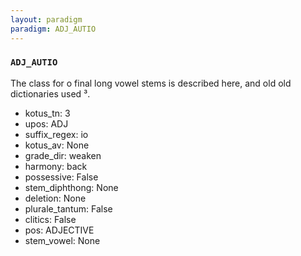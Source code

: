 ```yaml
---
layout: paradigm
paradigm: ADJ_AUTIO
---
```

### ` ADJ_AUTIO `

The class for o final long vowel stems is described here, and old old dictionaries used ³. 
* kotus_tn: 3
* upos: ADJ
* suffix_regex: io
* kotus_av: None
* grade_dir: weaken
* harmony: back
* possessive: False
* stem_diphthong: None
* deletion: None
* plurale_tantum: False
* clitics: False
* pos: ADJECTIVE
* stem_vowel: None
